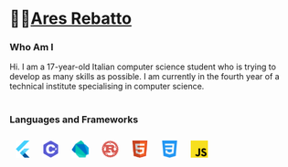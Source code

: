 # 👨‍💻[Ares Rebatto](https://github.com/AresRebatto)
### Who Am I
Hi. I am a 17-year-old Italian computer science student who is trying to develop as many skills as possible.
I am currently in the fourth year of a technical institute specialising in computer science.
#
### Languages and Frameworks
<div style="display: flex;">
<img src="img/flutter.svg" style="padding: 11px;" height="30">
<img src="img/cSharp.svg" style="padding: 11px;" height="30">
<img src="img/Dart.png" style="padding: 11px;" height="30">
<img src="img/rust.svg" style="padding: 11px;" height="30">
<img src="img/html.svg" style="padding: 11px;" height="30">
<img src="img/css.svg" style="padding: 11px;" height="30">
<img src="img/javascript.svg" style="padding: 11px;" height="30">
<div>
<!--
**AresRebatto/AresRebatto** is a ✨ _special_ ✨ repository because its `README.md` (this file) appears on your GitHub profile.

Here are some ideas to get you started:

- 🔭 I’m currently working on ...
- 🌱 I’m currently learning ...
- 👯 I’m looking to collaborate on ...
- 🤔 I’m looking for help with ...
- 💬 Ask me about ...
- 📫 How to reach me: ...
- 😄 Pronouns: ...
- ⚡ Fun fact: ...
-->
